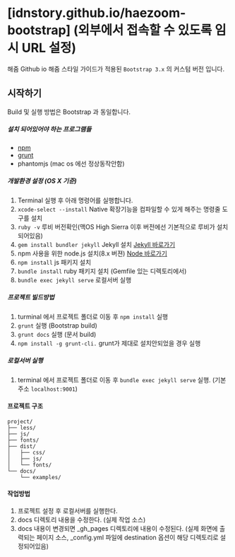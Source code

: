 # [idnstory.github.io/haezoom-bootstrap] (외부에서 접속할 수 있도록 임시 URL 설정)
 해줌 Github io
 해줌 스타일 가이드가 적용된 `Bootstrap 3.x` 의 커스텀 버전 입니다.

## 시작하기
Build 및 실행 방법은 Bootstrap 과 동일합니다.

##### 설치 되어있어야 하는 프로그램들
- [npm](https://www.npmjs.com/package/install)
- [grunt](https://gruntjs.com/installing-grunt)
- phantomjs (mac os 에선 정상동작안함)

##### 개발환경 설정 (OS X 기준)
1. Terminal 실행 후 아래 명령어를 실행합니다.
2. `xcode-select --install` Native 확장기능을 컴파일할 수 있게 해주는 명령줄 도구를 설치
3. `ruby -v` 루비 버전확인(맥OS High Sierra 이후 버전에선 기본적으로 루비가 설치되어있음)
4. `gem install bundler jekyll` Jekyll 설치 [Jekyll 바로가기](https://jekyllrb-ko.github.io)
5.  npm 사용을 위한 node.js 설치(8.x 버젼) [Node 바로가기](https://nodejs.org/ko/download/)
6. `npm install` js 패키지 설치
7. `bundle install` ruby 패키지 설치 (Gemfile 있는 디렉토리에서)
8. `bundle exec jekyll serve` 로컬서버 실행 

##### 프로젝트 빌드방법
1. turminal 에서 프로젝트 폴더로 이동 후 `npm install` 실행
2. `grunt` 실행 (Bootstrap build)
3. `grunt docs` 실행 (문서 build)
4. `npm install -g grunt-cli.` grunt가 제대로 설치안되었을 경우 실행

##### 로컬서버 실행
1. terminal 에서 프로젝트 폴더로 이동 후 `bundle exec jekyll serve` 실행. (기본주소 `localhost:9001`)

#### 프로젝트 구조
```
project/
├── less/
├── js/
├── fonts/
├── dist/
│   ├── css/
│   ├── js/
│   └── fonts/
└── docs/
    └── examples/
```

#### 작업방법
1. 프로젝트 설정 후 로컬서버를 실행한다.
2. docs 디렉토리 내용을 수정한다. (실제 작업 소스)
3. docs 내용이 변경되면 _gh_pages 디렉토리에 내용이 수정된다. (실제 화면에 출력되는 페이지 소스, _config.yml 파일에 destination 옵션이 해당 디렉토리로 설정되어있음)
